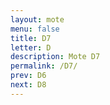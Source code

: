 ```yaml
---
layout: mote
menu: false
title: D7
letter: D
description: Mote D7
permalink: /D7/
prev: D6
next: D8
---
```

